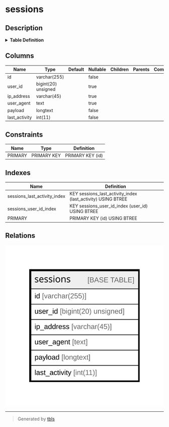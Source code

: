 # sessions

## Description

<details>
<summary><strong>Table Definition</strong></summary>

```sql
CREATE TABLE `sessions` (
  `id` varchar(255) COLLATE utf8mb4_unicode_ci NOT NULL,
  `user_id` bigint(20) unsigned DEFAULT NULL,
  `ip_address` varchar(45) COLLATE utf8mb4_unicode_ci DEFAULT NULL,
  `user_agent` text COLLATE utf8mb4_unicode_ci,
  `payload` longtext COLLATE utf8mb4_unicode_ci NOT NULL,
  `last_activity` int(11) NOT NULL,
  PRIMARY KEY (`id`),
  KEY `sessions_user_id_index` (`user_id`),
  KEY `sessions_last_activity_index` (`last_activity`)
) ENGINE=InnoDB DEFAULT CHARSET=utf8mb4 COLLATE=utf8mb4_unicode_ci
```

</details>

## Columns

| Name | Type | Default | Nullable | Children | Parents | Comment |
| ---- | ---- | ------- | -------- | -------- | ------- | ------- |
| id | varchar(255) |  | false |  |  |  |
| user_id | bigint(20) unsigned |  | true |  |  |  |
| ip_address | varchar(45) |  | true |  |  |  |
| user_agent | text |  | true |  |  |  |
| payload | longtext |  | false |  |  |  |
| last_activity | int(11) |  | false |  |  |  |

## Constraints

| Name | Type | Definition |
| ---- | ---- | ---------- |
| PRIMARY | PRIMARY KEY | PRIMARY KEY (id) |

## Indexes

| Name | Definition |
| ---- | ---------- |
| sessions_last_activity_index | KEY sessions_last_activity_index (last_activity) USING BTREE |
| sessions_user_id_index | KEY sessions_user_id_index (user_id) USING BTREE |
| PRIMARY | PRIMARY KEY (id) USING BTREE |

## Relations

![er](sessions.svg)

---

> Generated by [tbls](https://github.com/k1LoW/tbls)
